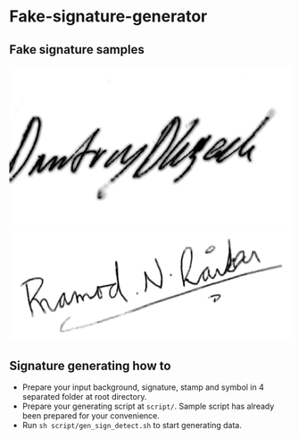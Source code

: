 # Fake-signature-generator

## Fake signature samples
![sample_1](samples/0.png)
![sample_2](samples/1.png)

## Signature generating how to
* Prepare your input background, signature, stamp and symbol in 4 separated folder at root directory.
* Prepare your generating script at `script/`. Sample script has already been prepared for your convenience.
* Run  `sh script/gen_sign_detect.sh` to start generating data.